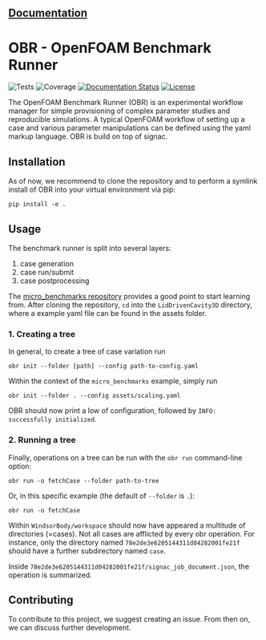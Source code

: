 **[Documentation](https://obr.readthedocs.io/)**
---
# OBR - OpenFOAM Benchmark Runner
![Tests](https://github.com/hpsim/obr/actions/workflows/tests.yml/badge.svg)
![Coverage](https://img.shields.io/endpoint?url=https://gist.githubusercontent.com/greole/70b77e941a906fc3863661697ea8e864/raw/covbadge.json)
[![Documentation Status](https://readthedocs.org/projects/obr/badge/?version=latest)](https://obr.readthedocs.io/en/latest/?badge=latest)
[![License](https://img.shields.io/badge/License-BSD_3--Clause-blue.svg)](https://opensource.org/licenses/BSD-3-Clause)
<!-- Overview -->
The OpenFOAM Benchmark Runner (OBR) is an experimental workflow manager for
simple provisioning of complex parameter studies and reproducible simulations.
A typical OpenFOAM workflow of setting up a case and various parameter
manipulations can be defined using the yaml markup language. OBR is build on
top of signac.

<!-- Installation -->
## Installation
As of now, we recommend to clone the repository and to perform a symlink install of OBR into your virtual environment via pip:

```
pip install -e .
```

## Usage


The benchmark runner is split into several layers:
1. case generation
2. case run/submit
3. case postprocessing

The [micro_benchmarks repository](https://github.com/exasim-project/micro_benchmarks/tree/case_windsor_body) provides a good point to start learning from. After cloning the repository, `cd` into the `LidDrivenCavity3D` directory, where a example yaml file can be found in the assets folder. 

### 1. Creating a tree

In general, to create a tree of case variation run

    obr init --folder [path] --config path-to-config.yaml

Within the context of the `micro_benchmarks` example, simply run

    obr init --folder . --config assets/scaling.yaml

OBR should now print a low of configuration, followed by `INFO: successfully initialized`.

### 2. Running a tree

Finally,  operations on a tree can be run with the `obr run` command-line option:

    obr run -o fetchCase --folder path-to-tree

Or, in this specific example (the default of `--folder` is `.`):

    obr run -o fetchCase

Within `WindsorBody/workspace` should now have appeared a multitude of directories (=cases).
Not all cases are afflicted by every obr operation. For instance, only the directory named `78e2de3e6205144311d04282001fe21f` should have a further subdirectory named `case`.

Inside `78e2de3e6205144311d04282001fe21f/signac_job_document.json`, the operation is summarized.

## Contributing

To contribute to this project, we suggest creating an issue. From then on, we can discuss further development.